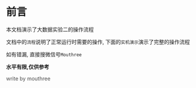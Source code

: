 # 前言

本文档演示了大数据实验二的操作流程

文档中的`流程`说明了正常运行时需要的操作, 下面的`实机演示`演示了完整的操作流程

如有错漏, 直接搜微信号`Mouthree`

**水平有限,仅供参考**

<p><span style="color: hsl(0, 0%, 30%);">write by mouthree</span></p>



